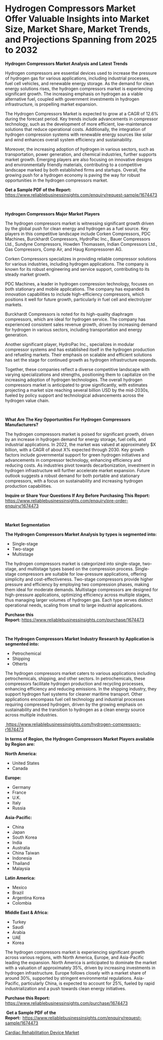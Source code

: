 <p><h1>Hydrogen Compressors Market Offer Valuable Insights into Market Size, Market Share, Market Trends, and Projections Spanning from 2025 to 2032</h1></p><p><strong>Hydrogen Compressors Market Analysis and Latest Trends</strong></p>
<p><p>Hydrogen compressors are essential devices used to increase the pressure of hydrogen gas for various applications, including industrial processes, fuel cell vehicles, and renewable energy storage. As the demand for clean energy solutions rises, the hydrogen compressors market is experiencing significant growth. The increasing emphasis on hydrogen as a viable alternative fuel, coupled with government investments in hydrogen infrastructure, is propelling market expansion.</p><p>The Hydrogen Compressors Market is expected to grow at a CAGR of 12.6% during the forecast period. Key trends include advancements in compressor technology, such as the development of more efficient, low-maintenance solutions that reduce operational costs. Additionally, the integration of hydrogen compression systems with renewable energy sources like solar and wind enhances overall system efficiency and sustainability.</p><p>Moreover, the increasing adoption of hydrogen in various sectors, such as transportation, power generation, and chemical industries, further supports market growth. Emerging players are also focusing on innovative designs and environmentally friendly materials, contributing to a competitive landscape marked by both established firms and startups. Overall, the growing push for a hydrogen economy is paving the way for robust opportunities in the hydrogen compressors market.</p></p>
<p><strong>Get a Sample PDF of the Report:&nbsp;</strong> <a href="https://www.reliablebusinessinsights.com/enquiry/request-sample/1674473?utm_campaign=2820&utm_medium=2&utm_source=Github&utm_content=ia&utm_term=25032025&utm_id=hydrogen-compressors">https://www.reliablebusinessinsights.com/enquiry/request-sample/1674473</a></p>
<p>&nbsp;</p>
<p><strong>Hydrogen Compressors Major Market Players</strong></p>
<p><p>The hydrogen compressors market is witnessing significant growth driven by the global push for clean energy and hydrogen as a fuel source. Key players in this competitive landscape include Corken Compressors, PDC Machines, Burckhardt Compressors, HydroPac Inc., Bauer Compressors Ltd., Sundyne Compressors, Howden Thomassen, Indian Compressors Ltd., Gas Compressors, Comp Air, and Haug Kompressoren AG.</p><p>Corken Compressors specializes in providing reliable compressor solutions for various industries, including hydrogen applications. The company is known for its robust engineering and service support, contributing to its steady market growth.</p><p>PDC Machines, a leader in hydrogen compression technology, focuses on both stationary and mobile applications. The company has expanded its innovation capabilities to include high-efficiency compressors, which positions it well for future growth, particularly in fuel cell and electrolyzer markets.</p><p>Burckhardt Compressors is noted for its high-quality diaphragm compressors, which are ideal for hydrogen service. The company has experienced consistent sales revenue growth, driven by increasing demand for hydrogen in various sectors, including transportation and energy generation.</p><p>Another significant player, HydroPac Inc., specializes in modular compressor systems and has established itself in the hydrogen production and refueling markets. Their emphasis on scalable and efficient solutions has set the stage for continued growth as hydrogen infrastructure expands.</p><p>Together, these companies reflect a diverse competitive landscape with varying specializations and strengths, positioning them to capitalize on the increasing adoption of hydrogen technologies. The overall hydrogen compressors market is anticipated to grow significantly, with estimates projecting a market size reaching several billion USD by the mid-2030s, fueled by policy support and technological advancements across the hydrogen value chain.</p></p>
<p>&nbsp;</p>
<p><strong>What Are The Key Opportunities For Hydrogen Compressors Manufacturers?</strong></p>
<p><p>The hydrogen compressors market is poised for significant growth, driven by an increase in hydrogen demand for energy storage, fuel cells, and industrial applications. In 2022, the market was valued at approximately $X billion, with a CAGR of about X% expected through 2030. Key growth factors include governmental support for green hydrogen initiatives and advancements in compressor technology, enhancing efficiency and reducing costs. As industries pivot towards decarbonization, investment in hydrogen infrastructure will further accelerate market expansion. Future outlook suggests a robust demand for both portable and stationary compressors, with a focus on sustainability and increasing hydrogen production capabilities.</p></p>
<p><strong>Inquire or Share Your Questions If Any Before Purchasing This Report:</strong> <a href="https://www.reliablebusinessinsights.com/enquiry/pre-order-enquiry/1674473?utm_campaign=2820&utm_medium=2&utm_source=Github&utm_content=ia&utm_term=25032025&utm_id=hydrogen-compressors">https://www.reliablebusinessinsights.com/enquiry/pre-order-enquiry/1674473</a></p>
<p>&nbsp;</p>
<p><strong>Market Segmentation</strong></p>
<p><strong>The Hydrogen Compressors Market Analysis by types is segmented into:</strong></p>
<p><ul><li>Single-stage</li><li>Two-stage</li><li>Multistage</li></ul></p>
<p><p>The hydrogen compressors market is categorized into single-stage, two-stage, and multistage types based on the compression process. Single-stage compressors are suitable for low-pressure applications, offering simplicity and cost-effectiveness. Two-stage compressors provide higher pressure and efficiency by employing two compression phases, making them ideal for moderate demands. Multistage compressors are designed for high-pressure applications, optimizing efficiency across multiple stages, thus managing larger volumes of hydrogen gas. Each type serves distinct operational needs, scaling from small to large industrial applications.</p></p>
<p><strong>Purchase this Report:&nbsp;</strong><a href="https://www.reliablebusinessinsights.com/purchase/1674473?utm_campaign=2820&utm_medium=2&utm_source=Github&utm_content=ia&utm_term=25032025&utm_id=hydrogen-compressors">https://www.reliablebusinessinsights.com/purchase/1674473</a></p>
<p>&nbsp;</p>
<p><strong>The Hydrogen Compressors Market Industry Research by Application is segmented into:</strong></p>
<p><ul><li>Petrochemical</li><li>Shipping</li><li>Otherts</li></ul></p>
<p><p>The hydrogen compressors market caters to various applications including petrochemicals, shipping, and other sectors. In petrochemicals, these compressors facilitate hydrogen production and recycling processes, enhancing efficiency and reducing emissions. In the shipping industry, they support hydrogen fuel systems for cleaner maritime transport. Other applications encompass fuel cell technology and industrial processes requiring compressed hydrogen, driven by the growing emphasis on sustainability and the transition to hydrogen as a clean energy source across multiple industries.</p></p>
<p><a href="https://www.reliablebusinessinsights.com/hydrogen-compressors-r1674473?utm_campaign=2820&utm_medium=2&utm_source=Github&utm_content=ia&utm_term=25032025&utm_id=hydrogen-compressors">&nbsp;https://www.reliablebusinessinsights.com/hydrogen-compressors-r1674473</a></p>
<p><strong>In terms of Region, the Hydrogen Compressors Market Players available by Region are:</strong></p>
<p>
    <p> <strong> North America: </strong>
        <ul>
            <li>United States</li>
            <li>Canada</li>
        </ul>
        </p> 
    <p> <strong> Europe: </strong>
        <ul>
            <li>Germany</li>
            <li>France</li>
            <li>U.K.</li>
            <li>Italy</li>
            <li>Russia</li>
        </ul>
        </p> 
    <p> <strong> Asia-Pacific: </strong>
        <ul>
            <li>China</li>
            <li>Japan</li>
            <li>South Korea</li>
            <li>India</li>
            <li>Australia</li>
            <li>China Taiwan</li>
            <li>Indonesia</li>
            <li>Thailand</li>
            <li>Malaysia</li>
        </ul>
        </p> 
    <p> <strong> Latin America: </strong>
        <ul>
            <li>Mexico</li>
            <li>Brazil</li>
            <li>Argentina Korea</li>
            <li>Colombia</li>
        </ul>
        </p> 
    <p> <strong> Middle East & Africa: </strong>
        <ul>
            <li>Turkey</li>
            <li>Saudi</li>
            <li>Arabia</li>
            <li>UAE</li>
            <li>Korea</li>
        </ul>
    </p>
    </p>
<p><p>The hydrogen compressors market is experiencing significant growth across various regions, with North America, Europe, and Asia-Pacific leading the expansion. North America is anticipated to dominate the market with a valuation of approximately 35%, driven by increasing investments in hydrogen infrastructure. Europe follows closely with a market share of around 30%, supported by stringent environmental regulations. Asia-Pacific, particularly China, is expected to account for 25%, fueled by rapid industrialization and a push towards clean energy initiatives.</p></p>
<p><strong>Purchase this Report: </strong><a href="https://www.reliablebusinessinsights.com/purchase/1674473?utm_campaign=2820&utm_medium=2&utm_source=Github&utm_content=ia&utm_term=25032025&utm_id=hydrogen-compressors">https://www.reliablebusinessinsights.com/purchase/1674473</a></p>
<p>&nbsp;<strong>Get a Sample PDF of the Report:&nbsp;&nbsp;</strong><a href="https://www.reliablebusinessinsights.com/enquiry/request-sample/1674473?utm_campaign=2820&utm_medium=2&utm_source=Github&utm_content=ia&utm_term=25032025&utm_id=hydrogen-compressors">https://www.reliablebusinessinsights.com/enquiry/request-sample/1674473</a></p>
<p><strong></strong></p>
<p><p><a href="https://github.com/abedlagagica4/Market-Research-Report-List-1/blob/main/cardiac-rehabilitation-device-market.md?utm_campaign=2820&utm_medium=2&utm_source=Github&utm_content=ia&utm_term=25032025&utm_id=hydrogen-compressors">Cardiac Rehabilitation Device Market</a></p></p>